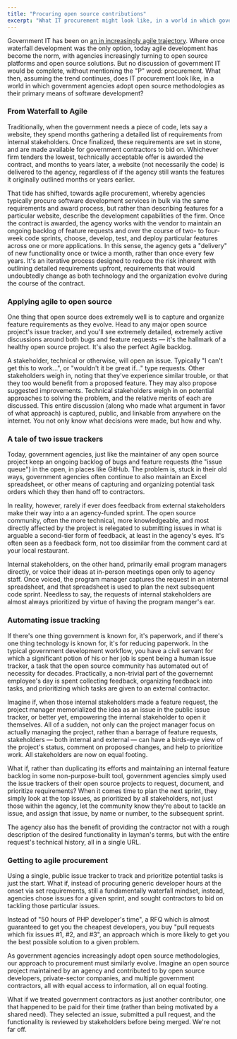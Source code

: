 ```yaml
---
title: "Procuring open source contributions"
excerpt: "What IT procurement might look like, in a world in which government agencies adopt open source methodologies as their primary means of development"
---
```


Government IT has been on [an in increasingly agile trajectory](/2011/11/29/towards-a-more-agile-government/). Where once waterfall development was the only option, today agile development has become the norm, with agencies increasingly turning to open source platforms and open source solutions. But no discussion of government IT would be complete, without mentioning the "P" word: procurement. What then, assuming the trend continues, does IT procurement look like, in a world in which government agencies adopt open source methodologies as their primary means of software development?

### From Waterfall to Agile

Traditionally, when the government needs a piece of code, lets say a website, they spend months gathering a detailed list of requirements from internal stakeholders. Once finalized, these requirements are set in stone, and are made available for government contractors to bid on. Whichever firm tenders the lowest, technically acceptable offer is awarded the contract, and months to years later, a website (not necessarily the code) is delivered to the agency, regardless of if the agency still wants the features it originally outlined months or years earlier.

That tide has shifted, towards agile procurement, whereby agencies typically procure software development services in bulk via the same requirements and award process, but rather than describing features for a particular website, describe the development capabilities of the firm. Once the contract is awarded, the agency works with the vendor to maintain an ongoing backlog of feature requests and over the course of two- to four-week code sprints, choose, develop, test, and deploy particular features across one or more applications. In this sense, the agency gets a "delivery" of new functionality once or twice a month, rather than once every few years. It's an iterative process designed to reduce the risk inherent with outlining detailed requirements upfront, requirements that would undoubtedly change as both technology and the organization evolve during the course of the contract.

### Applying agile to open source

One thing that open source does extremely well is to capture and organize feature requirements as they evolve. Head to any major open source project's issue tracker, and you'll see extremely detailed, extremely active discussions around both bugs and feature requests — it's the hallmark of a healthy open source project. It's also the perfect Agile backlog.

A stakeholder, technical or otherwise, will open an issue. Typically "I can't get this to work...", or "wouldn't it be great if..." type requests. Other stakeholders weigh in, noting that they've experience similar trouble, or that they too would benefit from a proposed feature. They may also propose suggested improvements. Technical stakeholders weigh in on potential approaches to solving the problem, and the relative merits of each are discussed. This entire discussion (along who made what argument in favor of what approach) is captured, public, and linkable from anywhere on the internet. You not only know what decisions were made, but how and why.

### A tale of two issue trackers

Today, government agencies, just like the maintainer of any open source project keep an ongoing backlog of bugs and feature requests (the "issue queue") in the open, in places like GitHub. The problem is, stuck in their old ways, government agencies often continue to also maintain an Excel spreadsheet, or other means of capturing and organizing potential task orders which they then hand off to contractors.

In reality, however, rarely if ever does feedback from external stakeholders make their way into a an agency-funded sprint. The open source community, often the more technical, more knowledgeable, and most directly affected by the project is relegated to submitting issues in what is arguable a second-tier form of feedback, at least in the agency's eyes. It's often seen as a feedback form, not too dissimilar from the comment card at your local restaurant.

Internal stakeholders, on the other hand, primarily email program managers directly, or voice their ideas at in-person meetings open only to agency staff. Once voiced, the program manager captures the request in an internal spreadsheet, and that spreadsheet is used to plan the next subsequent code sprint. Needless to say, the requests of internal stakeholders are almost always prioritized by virtue of having the program manger's ear.

### Automating issue tracking

If there's one thing government is known for, it's paperwork, and if there's one thing technology is known for, it's for reducing paperwork. In the typical government development workflow, you have a civil servant for which a significant potion of his or her job is spent being a human issue tracker, a task that the open source community has automated out of necessity for decades. Practically, a non-trivial part of the governemnt employee's day is spent collecting feedback, organizing feedback into tasks, and prioritizing which tasks are given to an external contractor.

Imagine if, when those internal stakeholders made a feature request, the project manager memorialized the idea as an issue in the public issue tracker, or better yet, empowering the internal stakeholder to open it themselves. All of a sudden, not only can the project manager focus on actually managing the project, rather than a barrage of feature requests, stakeholders — both internal and external — can have a birds-eye view of the project's status, comment on proposed changes, and help to prioritize work. All stakeholders are  now on equal footing.

What if, rather than duplicating its efforts and maintaining an internal feature backlog in some non-purpose-built tool, government agencies simply used the issue trackers of their open source projects to request, document, and prioritize requirements? When it comes time to plan the next sprint, they simply look at the top issues, as prioritized by all stakeholders, not just those within the agency, let the community know they're about to tackle an issue, and assign that issue, by name or number, to the subsequent sprint.

The agency also has the benefit of providing the contractor not with a rough description of the desired functionality in layman's terms, but with the entire request's technical history, all in a single URL.

### Getting to agile procurement

Using a single, public issue tracker to track and prioritize potential tasks is just the start. What if, instead of procuring generic developer hours at the onset via set requirements, still a fundamentally waterfall mindset, instead, agencies chose issues for a given sprint, and sought contractors to bid on tackling those particular issues.

Instead of "50 hours of PHP developer's time", a RFQ which is almost guaranteed to get you the cheapest developers, you buy "pull requests which fix issues #1, #2, and #3", an approach which is more likely to get you the best possible solution to a given problem.

As government agencies increasingly adopt open source methodologies, our approach to procurement must similarly evolve. Imagine an open source project maintained by an agency and contributed to by open source developers, private-sector companies, and multiple government contractors, all with equal access to information, all on equal footing.

What if we treated government contractors as just another contributor, one that happened to be paid for their time (rather than being motivated by a shared need). They selected an issue, submitted a pull request, and the functionality is reviewed by stakeholders before being merged. We're not far off.
